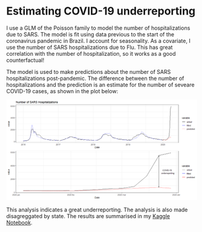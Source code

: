 # Estimating COVID-19 underreporting 


I use a GLM of the Poisson family to model the number of hospitalizations due to SARS. The model is fit using data previous to the start of the coronavirus pandemic in Brazil. 
I account for seasonality. As a covariate, I use the number of SARS hospitalizations due to Flu. This has great correlation with the number of hospitalization, so it works as
a good counterfactual!

The model is used to make predictions about the number of SARS hospitalizations post-pandemic. The difference between the number of hospitalizations and the prediction is an 
estimate for the number of seveare COVID-19 cases, as shown in the plot below:

<img src="ts_plot.png" alt="impact_plot"/>

This analysis indicates a great underreporting. The analysis is also made disagreggated by state. The results are summarised
in my [Kaggle Notebook](https://www.kaggle.com/ianfukushima/estimate-covid-19-based-on-sars-hospitalizations).
